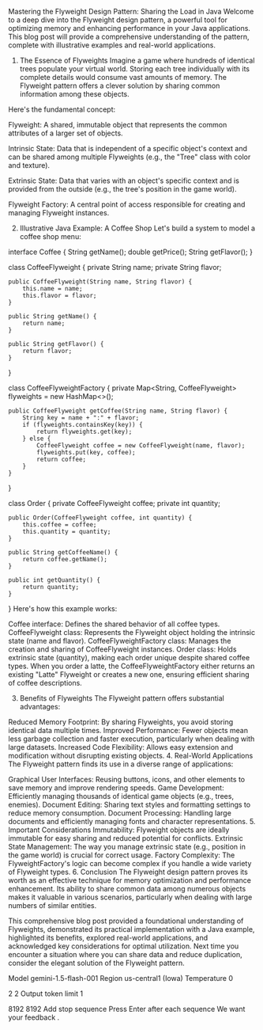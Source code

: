 Mastering the Flyweight Design Pattern: Sharing the Load in Java
Welcome to a deep dive into the Flyweight design pattern, a powerful tool for optimizing memory and enhancing performance in your Java applications. This blog post will provide a comprehensive understanding of the pattern, complete with illustrative examples and real-world applications.

1. The Essence of Flyweights
Imagine a game where hundreds of identical trees populate your virtual world. Storing each tree individually with its complete details would consume vast amounts of memory. The Flyweight pattern offers a clever solution by sharing common information among these objects.

Here's the fundamental concept:

Flyweight: A shared, immutable object that represents the common attributes of a larger set of objects.

Intrinsic State: Data that is independent of a specific object's context and can be shared among multiple Flyweights (e.g., the "Tree" class with color and texture).

Extrinsic State: Data that varies with an object's specific context and is provided from the outside (e.g., the tree's position in the game world).

Flyweight Factory: A central point of access responsible for creating and managing Flyweight instances.

2. Illustrative Java Example: A Coffee Shop
Let's build a system to model a coffee shop menu:

interface Coffee {
    String getName();
    double getPrice();
    String getFlavor();
}

class CoffeeFlyweight {
    private String name;
    private String flavor;

    public CoffeeFlyweight(String name, String flavor) {
        this.name = name;
        this.flavor = flavor;
    }

    public String getName() {
        return name;
    }

    public String getFlavor() {
        return flavor;
    }
}

class CoffeeFlyweightFactory {
    private Map<String, CoffeeFlyweight> flyweights = new HashMap<>();

    public CoffeeFlyweight getCoffee(String name, String flavor) {
        String key = name + ":" + flavor;
        if (flyweights.containsKey(key)) {
            return flyweights.get(key);
        } else {
            CoffeeFlyweight coffee = new CoffeeFlyweight(name, flavor);
            flyweights.put(key, coffee);
            return coffee;
        }
    }
}

class Order {
    private CoffeeFlyweight coffee;
    private int quantity;

    public Order(CoffeeFlyweight coffee, int quantity) {
        this.coffee = coffee;
        this.quantity = quantity;
    }

    public String getCoffeeName() {
        return coffee.getName();
    }

    public int getQuantity() {
        return quantity;
    }
}
Here's how this example works:

Coffee interface: Defines the shared behavior of all coffee types.
CoffeeFlyweight class: Represents the Flyweight object holding the intrinsic state (name and flavor).
CoffeeFlyweightFactory class: Manages the creation and sharing of CoffeeFlyweight instances.
Order class: Holds extrinsic state (quantity), making each order unique despite shared coffee types.
When you order a latte, the CoffeeFlyweightFactory either returns an existing "Latte" Flyweight or creates a new one, ensuring efficient sharing of coffee descriptions.

3. Benefits of Flyweights
The Flyweight pattern offers substantial advantages:

Reduced Memory Footprint: By sharing Flyweights, you avoid storing identical data multiple times.
Improved Performance: Fewer objects mean less garbage collection and faster execution, particularly when dealing with large datasets.
Increased Code Flexibility: Allows easy extension and modification without disrupting existing objects.
4. Real-World Applications
The Flyweight pattern finds its use in a diverse range of applications:

Graphical User Interfaces: Reusing buttons, icons, and other elements to save memory and improve rendering speeds.
Game Development: Efficiently managing thousands of identical game objects (e.g., trees, enemies).
Document Editing: Sharing text styles and formatting settings to reduce memory consumption.
Document Processing: Handling large documents and efficiently managing fonts and character representations.
5. Important Considerations
Immutability: Flyweight objects are ideally immutable for easy sharing and reduced potential for conflicts.
Extrinsic State Management: The way you manage extrinsic state (e.g., position in the game world) is crucial for correct usage.
Factory Complexity: The FlyweightFactory's logic can become complex if you handle a wide variety of Flyweight types.
6. Conclusion
The Flyweight design pattern proves its worth as an effective technique for memory optimization and performance enhancement. Its ability to share common data among numerous objects makes it valuable in various scenarios, particularly when dealing with large numbers of similar entities.

This comprehensive blog post provided a foundational understanding of Flyweights, demonstrated its practical implementation with a Java example, highlighted its benefits, explored real-world applications, and acknowledged key considerations for optimal utilization. Next time you encounter a situation where you can share data and reduce duplication, consider the elegant solution of the Flyweight pattern.

Model
gemini-1.5-flash-001
Region 
us-central1 (Iowa)
Temperature 
0

2
2
Output token limit 
1

8192
8192
Add stop sequence
Press Enter after each sequence
We want your feedback .
